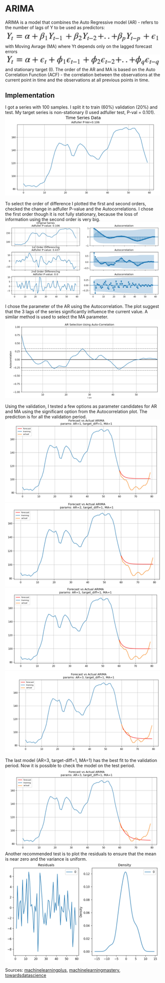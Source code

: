 # ARIMA
ARIMA is a model that combines the Auto Regressive model (AR) - refers to the number of lags of Y to be used as 
predictors: ![Screenshot](output/0.JPG) with Moving Avrage (MA) where Yt depends only on the lagged forecast errors 
![Screenshot](output/00.JPG) and stationary target (I).
The order of the AR and MA is based on the Auto Correlation Function (ACF) - the correlation between the observations at the current point in time and the observations at all previous points in time. 

## Implementation
I got a series with 100 samples. I split it to train (60%) validation (20%) and test.
My target series is non-stationary (I used adfuller test, P-val = 0.101).
![Screenshot](output/1.JPG)

To select the order of difference I plotted the first and second orders, checked the change in adfuller P-value and the Autocorrelations.
I chose the first order though it is not fully stationary, because the loss of information using the second order is very big. 
![Screenshot](output/2.JPG)

I chose the parameter of the AR using the Autocorrelation. The plot suggest that the 3 lags of the series significantly influence the current value. 
A similar method is used to select the MA parameter.
![Screenshot](output/3.JPG)

Using the validation, I tested a few options as parameter candidates for AR and MA using the significant option from the Autocorrelation plot.
The prediction is for all the validation period. 
![Screenshot](output/4.JPG)
![Screenshot](output/5.JPG)
![Screenshot](output/6.JPG)
![Screenshot](output/7.JPG)

The last model (AR=3, target-diff=1, MA=1) has the best fit to the validation period. Now it is possible to check the model on the test period.
![Screenshot](output/8.JPG)
Another recommended test is to plot the residuals to ensure that the mean is near zero and the variance is uniform.
![Screenshot](output/9.JPG)


Sources: [machinelearningplus](https://www.machinelearningplus.com/time-series/arima-model-time-series-forecasting-python/), 
[machinelearningmastery](https://machinelearningmastery.com/arima-for-time-series-forecasting-with-python/), 
[towardsdatascience](https://towardsdatascience.com/machine-learning-part-19-time-series-and-autoregressive-integrated-moving-average-model-arima-c1005347b0d7)


